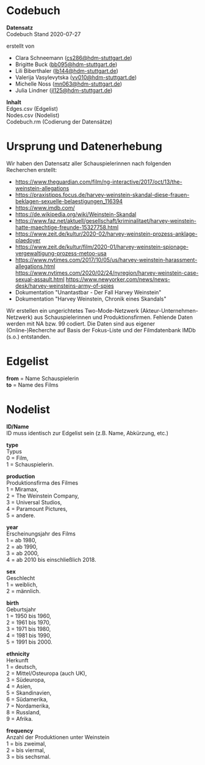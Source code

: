 # Codebuch      

**Datensatz**       
Codebuch Stand 2020-07-27  

erstellt von 
- Clara Schneemann (cs286@hdm-stuttgart.de)
- Brigitte Buck (bb095@hdm-stuttgart.de)
- Lili Biberthaler (lb144@hdm-stuttgart.de)
- Valerija Vasylevytska (vv010@hdm-stuttgart.de)
- Michelle Noss (mn063@hdm-stuttgart.de)
- Julia Lindner (jl125@hdm-stuttgart.de)

**Inhalt**      
Edges.csv (Edgelist)      
Nodes.csv (Nodelist)      
Codebuch.rm (Codierung der Datensätze)      

# Ursprung und Datenerhebung      
Wir haben den Datensatz aller Schauspielerinnen nach folgenden Recherchen erstellt:     

- https://www.theguardian.com/film/ng-interactive/2017/oct/13/the-weinstein-allegations
- https://praxistipps.focus.de/harvey-weinstein-skandal-diese-frauen-beklagen-sexuelle-belaestigungen_116394
- https://www.imdb.com/
- https://de.wikipedia.org/wiki/Weinstein-Skandal
- https://www.faz.net/aktuell/gesellschaft/kriminalitaet/harvey-weinstein-hatte-maechtige-freunde-15327758.html
- https://www.zeit.de/kultur/2020-02/harvey-weinstein-prozess-anklage-plaedoyer
- https://www.zeit.de/kultur/film/2020-01/harvey-weinstein-spionage-vergewaltigung-prozess-metoo-usa
- https://www.nytimes.com/2017/10/05/us/harvey-weinstein-harassment-allegations.html
https://www.nytimes.com/2020/02/24/nyregion/harvey-weinstein-case-sexual-assault.html
https://www.newyorker.com/news/news-desk/harvey-weinsteins-army-of-spies
- Dokumentation "Unantastbar - Der Fall Harvey Weinstein"
- Dokumentation "Harvey Weinstein, Chronik eines Skandals" 


Wir erstellen ein ungerichtetes Two-Mode-Netzwerk (Akteur-Unternehmen-Netzwerk) aus Schauspielerinnen und Produktionsfirmen. Fehlende Daten werden mit NA bzw. 99 codiert. Die Daten sind aus eigener (Online-)Recherche auf Basis der Fokus-Liste und der Filmdatenbank IMDb (s.o.) entstanden.    

# Edgelist    

**from** = Name Schauspielerin     
**to** = Name des Films               

# Nodelist

**ID/Name**   
ID muss identisch zur Edgelist sein (z.B. Name, Abkürzung, etc.)    

**type**        
Typus           
0 = Film,         
1 = Schauspielerin.   
    
**production**         
Produktionsfirma des Filmes     
1 = Miramax,        
2 = The Weinstein Company,       
3 = Universal Studios,          
4 = Paramount Pictures,           
5 = andere.       

**year**         
Erscheinungsjahr des Films     
1 = ab 1980,        
2 = ab 1990,        
3 = ab 2000,        
4 = ab 2010 bis einschließlich 2018.              

**sex**  
Geschlecht      
1 = weiblich,       
2 = männlich.       

**birth**   
Geburtsjahr    
1 = 1950 bis 1960,          
2 = 1961 bis 1970,        
3 = 1971 bis 1980,        
4 = 1981 bis 1990,        
5 = 1991 bis 2000.        

**ethnicity**  
Herkunft      
1 = deutsch,        
2 = Mittel/Osteuropa (auch UK),       
3 = Südeuropa,        
4 = Asien,        
5 = Skandinavien,       
6 = Südamerika,       
7 = Nordamerika,        
8 = Russland,       
9 = Afrika.       

**frequency**           
Anzahl der Produktionen unter Weinstein        
1 = bis zweimal,        
2 = bis viermal,        
3 = bis sechsmal.         

##
